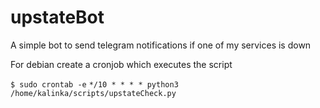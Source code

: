 # upstateBot
A simple bot to send telegram notifications if one of my services is down

For debian create a cronjob which executes the script

`$ sudo crontab -e`
`*/10 * * * * python3 /home/kalinka/scripts/upstateCheck.py`
